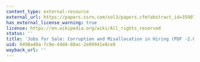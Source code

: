 ```yaml
---
content_type: external-resource
external_url: https://papers.ssrn.com/sol3/papers.cfm?abstract_id=3590721
has_external_license_warning: true
license: https://en.wikipedia.org/wiki/All_rights_reserved
status: ''
title: 'Jobs for Sale: Corruption and Misallocation in Hiring (PDF -2.0MB)'
uid: 0498a40a-7c9e-44d4-88ac-2e09941e8ce9
wayback_url: ''
---
```

